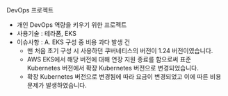 DevOps 프로젝트
- 개인 DevOps 역량을 키우기 위한 프로젝트
- 사용기술 : 테라폼, EKS
- 이슈사항 :
  A. EKS 구성 중 비용 과다 발생 건
    - 맨 처음 초기 구성 시 사용하던 쿠버네티스의 버전이 1.24 버전이였습니다.
    - AWS EKS에서 해당 버전에 대해 연장 지원 종료를 함으로써 표준 Kubernetes 버전에서 확장 Kubernetes 버전으로 변경되었습니다.
    - 확장 Kubernetes 버전으로 변경됨에 따라 요금이 변경되었고 이에 따른 비용 문제가 발생하였습니다.
